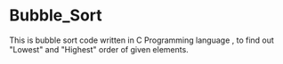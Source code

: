 # Bubble_Sort
This is bubble sort code written in C Programming language , to find out "Lowest" and "Highest" order of given elements.
